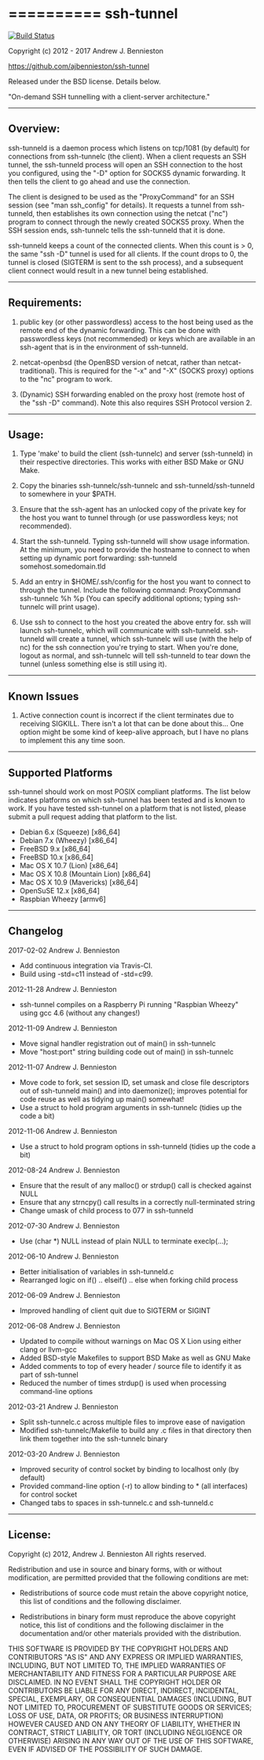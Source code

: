 ==========
ssh-tunnel
==========

[![Build Status](https://travis-ci.org/ajbennieston/ssh-tunnel.svg?branch=master)](https://travis-ci.org/ajbennieston/ssh-tunnel)

Copyright (c) 2012 - 2017 Andrew J. Bennieston

https://github.com/ajbennieston/ssh-tunnel

Released under the BSD license. Details below.

"On-demand SSH tunnelling with a client-server architecture."

---------
Overview:
---------
ssh-tunneld is a daemon process which listens on tcp/1081 (by default)
for connections from ssh-tunnelc (the client). When a client requests
an SSH tunnel, the ssh-tunneld process will open an SSH connection to
the host you configured, using the "-D" option for SOCKS5 dynamic
forwarding. It then tells the client to go ahead and use the connection.

The client is designed to be used as the "ProxyCommand" for an SSH session
(see "man ssh_config" for details). It requests a tunnel from ssh-tunneld,
then establishes its own connection using the netcat ("nc") program to
connect through the newly created SOCKS5 proxy. When the SSH session ends,
ssh-tunnelc tells the ssh-tunneld that it is done.

ssh-tunneld keeps a count of the connected clients. When this count is > 0,
the same "ssh -D" tunnel is used for all clients. If the count drops to 0,
the tunnel is closed (SIGTERM is sent to the ssh process), and a
subsequent client connect would result in a new tunnel being established.

-------------
Requirements:
-------------
 1. public key (or other passwordless) access to the host being used as the
    remote end of the dynamic forwarding. This can be done with passwordless
    keys (not recommended) or keys which are available in an ssh-agent that
    is in the environment of ssh-tunneld.

 2. netcat-openbsd (the OpenBSD version of netcat, rather than
    netcat-traditional). This is required for the "-x" and "-X"
    (SOCKS proxy) options to the "nc" program to work.

 3. (Dynamic) SSH forwarding enabled on the proxy host (remote host of the
    "ssh -D" command). Note this also requires SSH Protocol version 2.

------
Usage:
------
 1. Type 'make' to build the client (ssh-tunnelc) and server (ssh-tunneld) in
    their respective directories. This works with either BSD Make or GNU Make.
 
 2. Copy the binaries ssh-tunnelc/ssh-tunnelc and ssh-tunneld/ssh-tunneld to
    somewhere in your $PATH.

 3. Ensure that the ssh-agent has an unlocked copy of the private key for the
    host you want to tunnel through (or use passwordless keys; not recommended).

 4. Start the ssh-tunneld. Typing ssh-tunneld will show usage information.
    At the minimum, you need to provide the hostname to connect to when
    setting up dynamic port forwarding:
    ssh-tunneld somehost.somedomain.tld
 
 5. Add an entry in $HOME/.ssh/config for the host you want to connect to
    through the tunnel. Include the following command:
    ProxyCommand ssh-tunnelc %h %p
    (You can specify additional options; typing ssh-tunnelc will print usage).

 6. Use ssh to connect to the host you created the above entry for. ssh will
    launch ssh-tunnelc, which will communicate with ssh-tunneld. ssh-tunneld
    will create a tunnel, which ssh-tunnelc will use (with the help of nc)
    for the ssh connection you're trying to start. When you're done, logout
    as normal, and ssh-tunnelc will tell ssh-tunneld to tear down the tunnel
    (unless something else is still using it).

------------
Known Issues
------------

1. Active connection count is incorrect if the client terminates due to 
   receiving SIGKILL. There isn't a lot that can be done about this...
   One option might be some kind of keep-alive approach, but I have no
   plans to implement this any time soon.

-------------------
Supported Platforms
-------------------
ssh-tunnel should work on most POSIX compliant platforms. The list below
indicates platforms on which ssh-tunnel has been tested and is known to work.
If you have tested ssh-tunnel on a platform that is not listed, please submit
a pull request adding that platform to the list.

* Debian 6.x (Squeeze) [x86_64]
* Debian 7.x (Wheezy) [x86_64]
* FreeBSD 9.x [x86_64]
* FreeBSD 10.x [x86_64]
* Mac OS X 10.7 (Lion) [x86_64]
* Mac OS X 10.8 (Mountain Lion) [x86_64]
* Mac OS X 10.9 (Mavericks) [x86_64]
* OpenSuSE 12.x [x86_64]
* Raspbian Wheezy [armv6]

---------
Changelog
---------
2017-02-02 Andrew J. Bennieston
 * Add continuous integration via Travis-CI.
 * Build using -std=c11 instead of -std=c99.
    
2012-11-28 Andrew J. Bennieston
 * ssh-tunnel compiles on a Raspberry Pi running "Raspbian Wheezy"
   using gcc 4.6 (without any changes!)

2012-11-09 Andrew J. Bennieston
 * Move signal handler registration out of main() in ssh-tunnelc
 * Move "host:port" string building code out of main() in ssh-tunnelc

2012-11-07 Andrew J. Bennieston
 * Move code to fork, set session ID, set umask and close file descriptors
   out of ssh-tunneld main() and into daemonize(); improves potential for
   code reuse as well as tidying up main() somewhat!
 * Use a struct to hold program arguments in ssh-tunnelc (tidies up the
   code a bit)

2012-11-06 Andrew J. Bennieston
 * Use a struct to hold program options in ssh-tunneld (tidies up the
   code a bit)

2012-08-24 Andrew J. Bennieston
 * Ensure that the result of any malloc() or strdup() call is checked
   against NULL
 * Ensure that any strncpy() call results in a correctly null-terminated
   string
 * Change umask of child process to 077 in ssh-tunneld

2012-07-30 Andrew J. Bennieston
 * Use (char *) NULL instead of plain NULL to terminate execlp(...);

2012-06-10 Andrew J. Bennieston
 * Better initialisation of variables in ssh-tunneld.c
 * Rearranged logic on if() .. elseif() .. else when
   forking child process

2012-06-09 Andrew J. Bennieston
 * Improved handling of client quit due to SIGTERM or SIGINT

2012-06-08 Andrew J. Bennieston
 * Updated to compile without warnings on Mac OS X Lion using either
   clang or llvm-gcc
 * Added BSD-style Makefiles to support BSD Make as well as GNU Make
 * Added comments to top of every header / source file to identify
   it as part of ssh-tunnel
 * Reduced the number of times strdup() is used when processing
   command-line options

2012-03-21 Andrew J. Bennieston
 * Split ssh-tunnelc.c across multiple files to improve ease of
   navigation
 * Modified ssh-tunnelc/Makefile to build any .c files in that
   directory then link them together into the ssh-tunnelc binary

2012-03-20 Andrew J. Bennieston
 * Improved security of control socket by binding to localhost only
   (by default)
 * Provided command-line option (-r) to allow binding to * (all
   interfaces) for control socket
 * Changed tabs to spaces in ssh-tunnelc.c and ssh-tunneld.c
 
---------
License:
--------
Copyright (c) 2012, Andrew J. Bennieston
All rights reserved.

Redistribution and use in source and binary forms, with or without 
modification, are permitted provided that the following conditions
are met:

 * Redistributions of source code must retain the above copyright
   notice, this list of conditions and the following disclaimer.

 * Redistributions in binary form must reproduce the above copyright
   notice, this list of conditions and the following disclaimer in
   the documentation and/or other materials provided with the
   distribution.

THIS SOFTWARE IS PROVIDED BY THE COPYRIGHT HOLDERS AND CONTRIBUTORS
"AS IS" AND ANY EXPRESS OR IMPLIED WARRANTIES, INCLUDING, BUT NOT
LIMITED TO, THE IMPLIED WARRANTIES OF MERCHANTABILITY AND FITNESS FOR
A PARTICULAR PURPOSE ARE DISCLAIMED. IN NO EVENT SHALL THE COPYRIGHT
HOLDER OR CONTRIBUTORS BE LIABLE FOR ANY DIRECT, INDIRECT, INCIDENTAL,
SPECIAL, EXEMPLARY, OR CONSEQUENTIAL DAMAGES (INCLUDING, BUT NOT LIMITED
TO, PROCUREMENT OF SUBSTITUTE GOODS OR SERVICES; LOSS OF USE, DATA, OR
PROFITS; OR BUSINESS INTERRUPTION) HOWEVER CAUSED AND ON ANY THEORY OF
LIABILITY, WHETHER IN CONTRACT, STRICT LIABILITY, OR TORT (INCLUDING
NEGLIGENCE OR OTHERWISE) ARISING IN ANY WAY OUT OF THE USE OF THIS
SOFTWARE, EVEN IF ADVISED OF THE POSSIBILITY OF SUCH DAMAGE.
